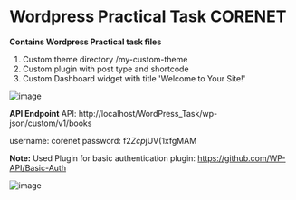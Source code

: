 # Wordpress Practical Task CORENET

****Contains Wordpress Practical task files****

1. Custom theme directory /my-custom-theme
2. Custom plugin with post type and shortcode
3. Custom Dashboard widget with title 'Welcome to Your Site!'

![image](https://github.com/Nilam-Vasava-98/WordPress/assets/173685480/592d44f3-7375-4b64-a9d9-788079bf051d)



**API Endpoint**
API: http://localhost/WordPress_Task/wp-json/custom/v1/books

username: corenet
password: f2*Zcp*jUV(1xfgMAM

**Note:**
Used Plugin for basic authentication 
plugin: https://github.com/WP-API/Basic-Auth


![image](https://github.com/Nilam-Vasava-98/WordPress/assets/173685480/6ee47c5e-c6e1-4352-b630-d6ed1f173e0a)
